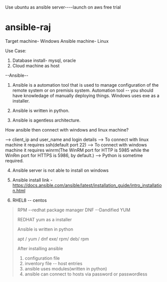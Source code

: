 Use ubuntu as ansible server----launch on aws free trial

# ansible-raj
Target machine- Windows
Ansible machine- Linux

Use Case:
1. Database install- mysql, oracle
2. Cloud machine as host

--Ansible--
1. Ansible is a automation tool that is used to manage configuration of the remote system or on premisis system. 
Automation tool -- you should have knowledage  of manually deploying things.
Windows uses exe as a installer.

2. Ansible is written in python.

3. Ansible is agentless architecture.

How ansible then connect with windows and linux machine?

--> client_ip and user_name and login details
--> To connect with linux machine it requires ssh(default port 22)
--> To connect with windows machine it requires winrm(The WinRM port for HTTP is 5985 while the WinRm port for HTTPS is 5986, by default.)
--> Python is sometime required.

4. Ansible server is not able to install on windows

5. Ansible install link - https://docs.ansible.com/ansible/latest/installation_guide/intro_installation.html

6. RHEL8 -- centos
> RPM --redhat package manager 
> DNF --Dandified YUM
> 
> REDHAT yum as a installer
> 
> Ansible is written in python
> 
> apt / yum / dnf
> exe/ rpm/ deb/ rpm
> 
> After installing ansible
> 
> 1. configuration file
> 2. inventory file -- host entries
> 3. ansible uses modules(written in python)
> 4. ansible can connect to hosts via password or passwordless
